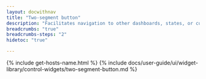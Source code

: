 ```yaml
---
layout: docwithnav
title: "Two-segment button"
description: "Facilitates navigation to other dashboards, states, or custom actions. Configurable settings allow for on-click action definition and conditions for button activation or deactivation. It offers various layouts and custom styling options for different stat"
breadcrumbs: "true"
breadcrumbs-steps: "2"
hidetoc: "true"

---
```

{% include get-hosts-name.html %}
{% include docs/user-guide/ui/widget-library/control-widgets/two-segment-button.md %}
